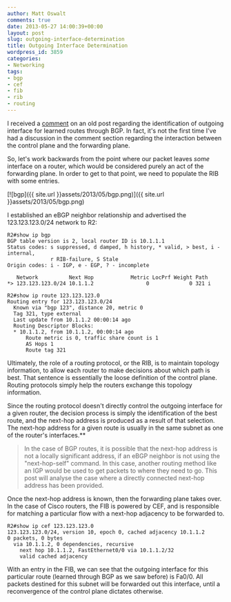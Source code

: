 ```yaml
---
author: Matt Oswalt
comments: true
date: 2013-05-27 14:00:39+00:00
layout: post
slug: outgoing-interface-determination
title: Outgoing Interface Determination
wordpress_id: 3859
categories:
- Networking
tags:
- bgp
- cef
- fib
- rib
- routing
---
```


I received a [comment](https://keepingitclassless.net/2011/07/the-anatomy-of-show-ip-route/#comment-909366194) on an old post regarding the identification of outgoing interface for learned routes through BGP. In fact, it's not the first time I've had a discussion in the comment section regarding the interaction between the control plane and the forwarding plane.

So, let's work backwards from the point where our packet leaves *some* interface on a router, which would be considered purely an act of the forwarding plane. In order to get to that point, we need to populate the RIB with some entries.

[![bgp]({{ site.url }}assets/2013/05/bgp.png)]({{ site.url }}assets/2013/05/bgp.png)

I established an eBGP neighbor relationship and advertised the 123.123.123.0/24 network to R2:
    
    R2#show ip bgp
    BGP table version is 2, local router ID is 10.1.1.1
    Status codes: s suppressed, d damped, h history, * valid, > best, i - internal,
                  r RIB-failure, S Stale
    Origin codes: i - IGP, e - EGP, ? - incomplete
    
       Network          Next Hop            Metric LocPrf Weight Path
    *> 123.123.123.0/24 10.1.1.2                 0             0 321 i
    
    R2#show ip route 123.123.123.0
    Routing entry for 123.123.123.0/24
      Known via "bgp 123", distance 20, metric 0
      Tag 321, type external
      Last update from 10.1.1.2 00:00:14 ago
      Routing Descriptor Blocks:
      * 10.1.1.2, from 10.1.1.2, 00:00:14 ago
          Route metric is 0, traffic share count is 1
          AS Hops 1
          Route tag 321

Ultimately, the role of a routing protocol, or the RIB, is to maintain topology information, to allow each router to make decisions about which path is best. That sentence is essentially the loose definition of the control plane. Routing protocols simply help the routers exchange this topology information.

Since the routing protocol doesn't directly control the outgoing interface for a given router, the decision process is simply the identification of the best route, and the next-hop address is produced as a result of that selection. The next-hop address for a given route is usually in the same subnet as one of the router's interfaces.**

> In the case of BGP routes, it is possible that the next-hop address is not a locally significant address, if an eBGP neighbor is not using the "next-hop-self" command. In this case, another routing method like an IGP would be used to get packets to where they need to go. This post will analyse the case where a directly connected next-hop address has been provided.

Once the next-hop address is known, then the forwarding plane takes over. In the case of Cisco routers, the FIB is powered by CEF, and is responsible for matching a particular flow with a next-hop adjacency to be forwarded to.
    
    R2#show ip cef 123.123.123.0
    123.123.123.0/24, version 10, epoch 0, cached adjacency 10.1.1.2
    0 packets, 0 bytes
      via 10.1.1.2, 0 dependencies, recursive
        next hop 10.1.1.2, FastEthernet0/0 via 10.1.1.2/32
        valid cached adjacency

With an entry in the FIB, we can see that the outgoing interface for this particular route (learned through BGP as we saw before) is Fa0/0. All packets destined for this subnet will be forwarded out this interface, until a reconvergence of the control plane dictates otherwise.
